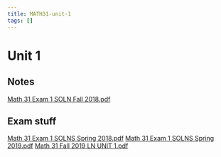```yaml
---
title: MATH31-unit-1
tags: []
---
```


# Unit 1
## Notes

[Math 31 Exam 1 SOLN Fall 2018.pdf](/E42DA807E0326861D67A50FCED027B5B.pdf)

## Exam stuff

[Math 31 Exam 1 SOLNS Spring 2018.pdf](/3A44D6E64B64F1746B2060C52CE24AB3.pdf)
[Math 31 Exam 1 SOLNS Spring 2019.pdf](/1FCC1EA3B663D6F2988AB6084DCED966.pdf)
[Math 31 Fall 2019 LN UNIT 1.pdf](/5A9D261DDD41D04B0599CCF2AF232E3D.pdf)
